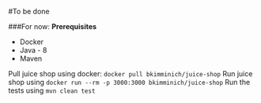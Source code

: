 #To be done

###For now:
**Prerequisites**
- Docker
- Java - 8
- Maven 

Pull juice shop using docker: ```docker pull bkimminich/juice-shop```
Run juice shop using ```docker run --rm -p 3000:3000 bkimminich/juice-shop```
Run the tests using ```mvn clean test```